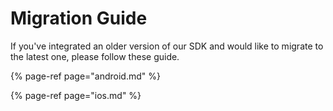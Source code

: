# Migration Guide

If you've integrated an older version of our SDK and would like to migrate to the latest one, please follow these guide.

{% page-ref page="android.md" %}

{% page-ref page="ios.md" %}

